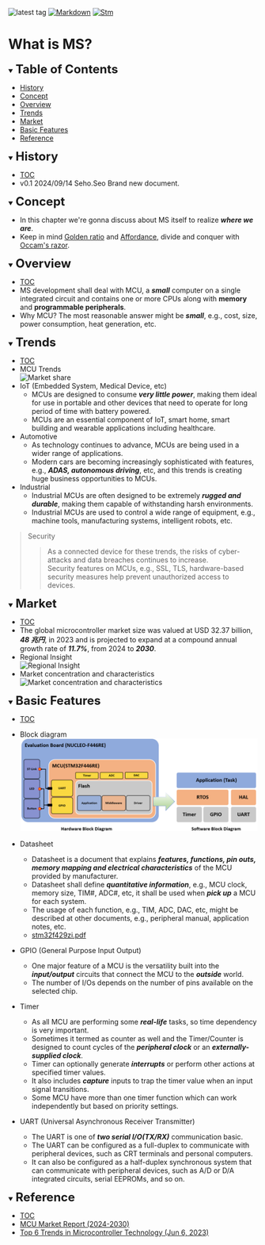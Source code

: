 ![latest tag](https://img.shields.io/github/v/tag/gtuja/CSC_MS.svg?color=brightgreen)
[![Markdown](https://img.shields.io/badge/Markdown-brightgreen?style=flat&logo=markdown&logoColor=%23000000&labelColor=white)](https://daringfireball.net/projects/markdown/)
[![Stm](https://img.shields.io/badge/Stm-brightgreen?style=flat&logo=stmicroelectronics&logoColor=%2303234B&labelColor=white)](https://www.st.com/en/development-tools/stm32cubeide.html)


# What is MS?

<div id="toc"></div>
<details open>
<summary><font size="5"><b>Table of Contents</b></font></summary>

- [History](#history)
- [Concept](#Concept)
- [Overview](#Overview)
- [Trends](#Trends)
- [Market](#Market)
- [Basic Features](#Basic_Features)
- [Reference](#Reference)

</details>

<div id="history"></div>
<details open>
<summary><font size="5"><b>History</b></font></summary> 

- [TOC](#toc)<br>
- v0.1 2024/09/14 Seho.Seo Brand new document.

</details>

<div id="Concept"></div>
<details open>
<summary><font size="5"><b>Concept</b></font></summary>

- In this chapter we're gonna discuss about MS itself to realize ***where we are***.
- Keep in mind [Golden ratio](https://en.m.wikipedia.org/wiki/Golden_ratio) and [Affordance](https://en.m.wikipedia.org/wiki/Affordance), divide and conquer with [Occam's razor](https://en.m.wikipedia.org/wiki/Occam%27s_razor). 

</details>

<div id="Overview"></div>
<details open>
<summary><font size="5"><b>Overview</b></font></summary>

- [TOC](#toc)<br>
- MS development shall deal with MCU, a ***small*** computer on a single integrated circuit and contains one or more CPUs along with **memory** and **programmable peripherals**.
- Why MCU? The most reasonable answer might be ***small***, e.g., cost, size, power consumption, heat generation, etc.

</details>

<div id="Trends"></div>
<details open>
<summary><font size="5"><b>Trends</b></font></summary>

- [TOC](#toc)<br>
- MCU Trends<br>
![Market share](https://www.grandviewresearch.com/static/img/research/global-microcontroller-market.png)
- IoT (Embedded System, Medical Device, etc)
  - MCUs are designed to consume ***very little power***, making them ideal for use in portable and other devices that need to operate for long period of time with battery powered.
  - MCUs are an essential component of IoT, smart home, smart building and wearable applications including healthcare.
- Automotive
  - As technology continues to advance, MCUs are being used in a wider range of applications.
  - Modern cars are becoming increasingly sophisticated with features, e.g., ***ADAS, autonomous driving***, etc, and this trends is creating huge business opportunities to MCUs.
- Industrial
  - Industrial MCUs are often designed to be extremely ***rugged and durable***, making them capable of withstanding harsh environments.
  - Industrial MCUs are used to control a wide range of equipment, e.g., machine tools, manufacturing systems, intelligent robots, etc.

> Security
  >> As a connected device for these trends, the risks of cyber-attacks and data breaches continues to increase.<br>
  >> Security features on MCUs, e.g., SSL, TLS, hardware-based security measures help prevent unauthorized access to devices.<br>

</details>

<div id="Market"></div>
<details open>
<summary><font size="5"><b>Market</b></font></summary>

- [TOC](#toc)<br>
- The global microcontroller market size was valued at USD 32.37 billion, ***48 兆円***, in 2023 and is projected to expand at a compound annual growth rate of ***11.7%***, from 2024 to ***2030***.
- Regional Insight<br>
![Regional Insight](https://www.grandviewresearch.com/static/img/research/microcontroller-market-trends-by-region.png)
- Market concentration and characteristics<br>
![Market concentration and characteristics](https://www.grandviewresearch.com/static/img/research/microcontroller-market-concentration-characteristics.png)

</details>

<div id="Basic_Features"></div>
<details open>
<summary><font size="5"><b>Basic Features</b></font></summary>

- [TOC](#toc)<br>
- Block diagram<br>
 ![Block Diagram](https://github.com/gtuja/CSC_MS/blob/main/Resources/Part1/Part1_hardware_software_block_diagram.png)

- Datasheet
  - Datasheet is a document that explains ***features, functions, pin outs, memory mapping and electrical characteristics*** of the MCU provided by manufacturer.
  - Datasheet shall define ***quantitative information***, e.g., MCU clock, memory size, TIM#, ADC#, etc, it shall be used when ***pick up*** a MCU for each system. 
  - The usage of each function, e.g., TIM, ADC, DAC, etc, might be described at other documents, e.g., peripheral manual, application notes, etc.
  - [stm32f429zi.pdf](https://github.com/gtuja/CSC_MS/blob/main/Resources/Part1/Part1_stm32f429zi.pdf)

- GPIO (General Purpose Input Output)
  - One major feature of a MCU is the versatility built into the ***input/output*** circuits that connect the MCU to the ***outside*** world.
  - The number of I/Os depends on the number of pins available on the selected chip.

- Timer 
  - As all MCU are performing some ***real-life*** tasks, so time dependency is very important.
  - Sometimes it termed as counter as well and the Timer/Counter is designed to count cycles of the ***peripheral clock*** or an ***externally-supplied clock***.
  - Timer can optionally generate ***interrupts*** or perform other actions at specified timer values.
  - It also includes ***capture*** inputs to trap the timer value when an input signal transitions.
  - Some MCU have more than one timer function which can work independently but based on priority settings.

- UART (Universal Asynchronous Receiver Transmitter)
  - The UART is one of ***two serial I/O(TX/RX)*** communication basic.
  - The UART can be configured as a full-duplex to communicate with peripheral devices, such as CRT terminals and personal computers.
  - It can also be configured as a half-duplex synchronous system that can communicate with peripheral devices, such as A/D or D/A integrated circuits, serial EEPROMs, and so on.

</details>


<div id="Reference"></div>
<details open>
<summary><font size="5"><b>Reference</b></font></summary>

- [TOC](#toc)<br>
- [MCU Market Report (2024-2030)](https://www.grandviewresearch.com/industry-analysis/microcontroller-market)
- [Top 6 Trends in Microcontroller Technology (Jun 6, 2023)](https://octopart.com/pulse/p/top-6-trends-microcontroller-technology)

</details>
